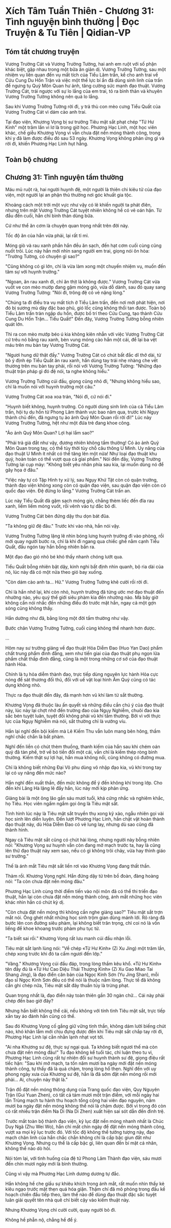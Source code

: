 # Xích Tâm Tuần Thiên - Chương 31: Tình nguyện bình thường | Đọc Truyện & Tu Tiên | Qidian-VP



## Tóm tắt chương truyện

Vương Trường Cát và Vương Trường Tường, hai anh em ruột với số phận khác biệt, gặp nhau trong một bữa ăn giản dị. Vương Trường Tường, sau một nhiệm vụ liên quan đến vụ mất tích của Tiểu Lâm trấn, kể cho anh trai về Cửu Cung Du Hồn Trận và việc một thế lực bí ẩn đã dùng sinh linh của trấn để ngưng tụ Quỷ Môn Quan hư ảnh, tăng cường sức mạnh đạo thuật. Vương Trường Cát, trái ngược với sự lo lắng của em trai, tỏ ra bình thản và khuyên Vương Trường Tường không nên quá lo lắng.

Sau khi Vương Trường Tường rời đi, y trả thù con mèo cưng Tiểu Quất của Vương Trường Cát vì dám cào anh trai.

Tại đạo viện, Khương Vọng bị sư trưởng Tiêu mặt sắt phạt chép "Tử Hư Kinh" một trăm lần vì lơ là trong giờ học. Phương Hạc Linh, một học viên khác, chế giễu Khương Vọng vì vẫn chưa đặt nền móng thành công, trong khi y đã làm được điều đó sau 53 ngày. Khương Vọng không phản ứng gì và rời đi, khiến Phương Hạc Linh hụt hẫng.


## Toàn bộ chương

## Chương 31: Tình nguyện tầm thường

Máu mủ ruột rà, hai người huynh đệ, một người là thiên chi kiêu tử của đạo viện, một người lại an phận thủ thường nơi góc khuất gia tộc.

Khoảng cách một trời một vực như vậy có lẽ khiến người ta phát điên, nhưng trên mặt Vương Trường Cát tuyệt nhiên không hề có vẻ oán hận. Từ đầu đến cuối, hắn chỉ bình thản dùng bữa.

Cứ như thể ăn cơm là chuyện quan trọng nhất trên đời này.

Tốc độ ăn của hắn vừa phải, lại rất tỉ mỉ.

Móng giò và rau xanh phần hắn đều ăn sạch, đến hạt cơm cuối cùng cũng nuốt trôi. Lúc này hắn mới nhìn sang người em trai, giọng nói ôn hòa: "Trường Tường, có chuyện gì sao?"

"Cũng không có gì lớn, chỉ là vừa làm xong một chuyến nhiệm vụ, muốn đến tâm sự với huynh trưởng."

"Ngoan, ăn rau xanh đi, chỉ ăn thịt là không được." Vương Trường Cát vừa vuốt ve con mèo mướp đang gặm móng giò, vừa dỗ dành, sau đó quay sang Vương Trường Tường: "Nói đi, trông đệ có vẻ nặng lòng."

"Chúng ta đi điều tra vụ mất tích ở Tiểu Lâm trấn, đến nơi mới phát hiện, nơi đó bị sương mù dày đặc bao phủ, gió lốc cũng không thổi tan được. Toàn bộ Tiểu Lâm trấn tràn ngập du hồn, được bố trí theo Cửu Cung, tạo thành Cửu Cung Du Hồn Trận... Tiểu Quất!" Đến đây, Vương Trường Tường bỗng nhiên quát lớn.

Thì ra con mèo mướp béo ú kia không kiên nhẫn với việc Vương Trường Cát cứ trêu nó bằng rau xanh, bèn vung móng cào hắn một cái, để lại ba vệt máu trên mu bàn tay Vương Trường Cát.

"Ngươi hung dữ thật đấy." Vương Trường Cát có chút bất đắc dĩ thở dài, từ bỏ ý định ép Tiểu Quất ăn rau xanh, hắn dùng tay trái nhẹ nhàng che vết thương trên mu bàn tay phải, rồi nói với Vương Trường Tường: "Những đạo thuật trận pháp gì đó đệ nói, ta nghe không hiểu."

Vương Trường Tường cúi đầu, giọng cũng nhỏ đi, "Nhưng không hiểu sao, chỉ là muốn nói với huynh trưởng một câu."

Vương Trường Cát xoa xoa trán, "Nói đi, cứ nói đi."

"Huynh biết không, huynh trưởng. Có người dùng sinh linh của cả Tiểu Lâm trấn, hội tụ du hồn từ Phong Lâm thành vực bao năm qua, trước khi Ngụy thành chủ đến, đã ngưng tụ ảo ảnh Quỷ Môn Quan rồi rời đi!" Lúc này Vương Trường Tường, hệt như một đứa trẻ đang khoe công.

"Ảo ảnh Quỷ Môn Quan? Lợi hại lắm sao?"

"Phải trả giá đắt như vậy, đương nhiên không tầm thường! Có ảo ảnh Quỷ Môn Quan trong tay, có thể tùy thời tùy chỗ câu thông U Minh. Uy năng của đạo thuật U Minh ít nhất có thể tăng lên một nửa! Như loại đạo thuật khu quỷ, hoàn toàn có thể vượt qua cả giai phẩm." Nói đến đây, Vương Trường Tường lại cụp mày: "Không biết yêu nhân phía sau kia, lại muốn dùng nó để gây họa ở đâu."

"Việc này tự có Tập Hình ty xử lý, sau Ngụy Khứ Tật còn có quận trưởng, thành đạo viện không xong còn có quận đạo viện, sau quận đạo viện còn có quốc đạo viện. Đệ đừng lo lắng." Vương Trường Cát trấn an.

Lúc này Tiểu Quất đã gặm sạch móng giò, chẳng thèm liếc đến đĩa rau xanh, liếm liếm móng vuốt, rồi vênh váo tự đắc bỏ đi.

Vương Trường Cát bèn đứng dậy thu dọn bát đũa.

"Ta không giữ đệ đâu." Trước khi vào nhà, hắn nói vậy.

Vương Trường Tường lặng lẽ nhìn bóng lưng huynh trưởng đi vào phòng, rồi mới quay người bước ra, chỉ là khi đi ngang qua chiếc ghế nằm cạnh Tiểu Quất, đầu ngón tay hắn bỗng nhiên bắn ra.

Một đạo đao gió nhỏ bé khó thấy nhanh chóng lướt qua.

Tiểu Quất bỗng nhiên bật dậy, kinh nghi bất định nhìn quanh, bộ ria dài của nó, lúc này đã có một nửa theo gió bay xuống.

"Còn dám cào anh ta... Hừ." Vương Trường Tường khẽ cười rồi rời đi.

Chỉ là hắn nhớ lại, khi còn nhỏ, huynh trưởng đã từng ước mơ đạo thuật đến nhường nào, yêu quý thế giới siêu phàm kia đến nhường nào. Mà bây giờ không cần nói nhắc đến những điều đó trước mặt hắn, ngay cả một gợn sóng cũng không thấy.

Hắn dường như đã, bằng lòng một đời tầm thường như vậy.

Bước chân Vương Trường Tường, cuối cùng không thể nhanh hơn được.

...

Hôm nay sư trưởng giảng về đạo thuật Hỏa Diễm Đao (Huo Yan Dao) phẩm chất trung phẩm đinh đẳng, xem như tiến giai của đạo thuật phụ ngọn lửa phẩm chất thấp đinh đẳng, cũng là một trong những cơ sở của đạo thuật hành Hỏa.

Chính là tụ hỏa diễm thành đao, trực tiếp dùng nguyên lực hành Hỏa cực nóng để sát thương đối thủ, đối với uế vật loại hình Âm Quỷ cũng có tác dụng không nhỏ.

Thực ra đạo thuật đến đây, đã mạnh hơn vũ khí làm từ sắt thường.

Khương Vọng đã thuộc làu ấn quyết và những điều cần chú ý của đạo thuật này, lúc này lại chợt nhớ đến trường đao của Ngụy Nghiễm, chuôi đao kia sắc bén tuyệt luân, tuyệt đối không phải vũ khí tầm thường. Bởi vì với thực lực của Ngụy Nghiễm mà nói, sắt thường chỉ là vướng víu.

Hắn lại nghĩ đến bội kiếm mà Lê Kiếm Thu vẫn luôn mang bên hông, thầm nghĩ chắc chắn là bất phàm.

Nghĩ đến liền có chút thèm thuồng, thanh kiếm của hắn sau khi chém oán quỷ đã tàn phế, trở về bỏ tiền đổi một cái, vẫn chỉ là kiếm thép ròng bình thường. Kiếm thật sự lợi hại, hắn mua không nổi, cũng không có đường mua.

Chỉ là không biết những Đại Võ phu dùng võ nhập đạo kia, vũ khí trong tay lại có uy năng đến mức nào?

Hắn nghĩ đến xuất thần, đến mức không để ý đến không khí trong lớp. Cho đến khi Lăng Hà lặng lẽ đẩy hắn, lúc này mới kịp phản ứng.

Giảng bài là một ông lão gần sáu mươi tuổi, khá cứng nhắc và nghiêm khắc, họ Tiêu. Học viên ngấm ngầm gọi ông là Tiêu mặt sắt.

Tình hình lúc này là Tiêu mặt sắt truyền thụ xong kỹ xảo, ngẫu nhiên gọi vài học sinh lên diễn luyện. Đến lượt Phương Hạc Linh, hắn chật vật hoàn thành đạo thuật này, dù Hỏa Diễm Đao có vẻ lung lay, nhưng dù sao cũng đã thành hình.

Ngay cả Tiêu mặt sắt cũng có chút hài lòng, nhưng người này bỗng nhiên nói: "Khương Vọng sư huynh vẫn còn đang mở mạch trước ta, hay là cũng lên thử đạo thuật này xem sao, nếu có gì không trôi chảy, vừa hay thỉnh giáo sư trưởng."

Thế là ánh mắt Tiêu mặt sắt liền rơi vào Khương Vọng đang thất thần.

Thảm rồi. Khương Vọng nghĩ. Hắn đứng dậy từ trên bồ đoàn, đàng hoàng nói: "Ta còn chưa đặt nền móng đâu."

Phương Hạc Linh cùng thời điểm tiến vào nội môn đã có thể thi triển đạo thuật, hắn lại còn chưa đặt nền móng thành công, ánh mắt những học viên khác nhìn hắn có chút kỳ dị.

"Còn chưa đặt nền móng thì không cần nghe giảng sao?" Tiêu mặt sắt trợn mắt nói. Ông ghét nhất những học sinh trộm gian dùng mánh lới. Rõ ràng đã bước lên con đường siêu phàm, lại không biết trân trọng, chỉ coi nó là vốn liếng để khoe khoang trước phàm phu tục tử.

"Ta biết sai rồi." Khương Vọng rất lưu manh cúi đầu nhận lỗi.

Tiêu mặt sắt lạnh lùng nói: "Về chép «Tử Hư Kinh» (Zi Xu Jing) một trăm lần, chép xong trước khi đó ta cấm ngươi đến lớp."

"Vâng." Khương Vọng cúi đầu đáp, trong lòng thầm kêu khổ. «Tử Hư Kinh» tên đầy đủ là «Tử Hư Cao Diệu Thái Thượng Kinh» (Zi Xu Gao Miao Tai Shang Jing), là đạo điển căn bản của Ngọc Kinh Sơn (Yu Jing Shan), mỗi đạo sĩ Ngọc Kinh Sơn đều có thể nói là thuộc nằm lòng. Thực tế đã không cần ghi chép nữa, Tiêu mặt sắt đây thuần túy là trừng phạt.

Quan trọng nhất là, đạo điển này toàn thiên gần 30 ngàn chữ... Cái này phải chép đến bao giờ đây?

Nhưng hắn biết không thể cãi, nếu không với tính tình Tiêu mặt sắt, trực tiếp xắn tay áo đánh hắn cũng có thể.

Sau đó Khương Vọng cố gắng giữ vững tinh thần, không dám lười biếng chút nào, khó khăn lắm mới chịu đựng được đến khi Tiêu mặt sắt chắp tay rời đi, Phương Hạc Linh lại cằn nhằn lạnh nhạt vọt tới.

"Ai nha Khương sư đệ, thực sự ngại quá. Ta không biết ngươi thế mà còn chưa đặt nền móng đâu!" Tu đạo không kể tuổi tác, chỉ luận theo tu vi, Phương Hạc Linh cũng rất tự nhiên đổi sư huynh thành sư đệ, giọng điệu rất tiếc hận: "Sau khi mở mạch, ta tốn năm mươi ba ngày mới đặt nền móng thành công, tự thấy đã là quá chậm, trong lòng hổ thẹn. Nghĩ đến với uy phong ngày xưa của Khương sư đệ, hẳn là đã sớm đặt nền móng rồi mới phải... Ai, chuyện này thật là."

Trận đồ đặt nền móng thông dụng của Trang quốc đạo viện, Quy Nguyên Trận (Gui Yuan Zhen), có tất cả tám mươi mốt trận điểm, với mỗi ngày hai lần Trùng mạch tu hành thu hoạch tổng cộng hai viên đạo nguyên, năm mươi ba ngày đặt nền móng không thể nói là chậm được. Bởi vì trong đó còn có rất nhiều trận điểm Na Di (Na Di Zhen) xuất hiện sai sót dẫn đến đình trệ.

Trước mắt toàn bộ thành đạo viện, kỷ lục đặt nền móng nhanh nhất là Chúc Duy Ngã (Zhu Wei Wo), hắn chỉ mất chín ngày để đặt nền móng thành công, vượt xa mọi kỷ lục trước đó. Với tốc độ không thể tưởng tượng này, đạo mạch chân linh của hắn chắc chắn không chỉ là cấp bậc giun đất như Khương Vọng. Nhưng cụ thể là cấp bậc gì, liên quan đến bí mật cá nhân, không thể nào dò hỏi.

Nói tóm lại, với tình huống của đệ tử Phong Lâm Thành đạo viện, sáu mươi đến chín mươi ngày mới là bình thường.

Cũng vì vậy mà Phương Hạc Linh dương dương tự đắc.

Hắn không hề che giấu sự khiêu khích trong ánh mắt, rất muốn nhìn thấy kẻ kiêu ngạo trước mặt thẹn quá hóa giận. Thậm chí đã mô phỏng trong đầu kế hoạch chiến đấu tiếp theo, làm thế nào để dùng đạo thuật đặc sắc tuyệt luân giải quyết tên nhà quê chỉ biết cậy vào kiếm thuật này.

Nhưng Khương Vọng chỉ cười cười, quay người bỏ đi.

Không hề phẫn nộ, chẳng hề để ý.